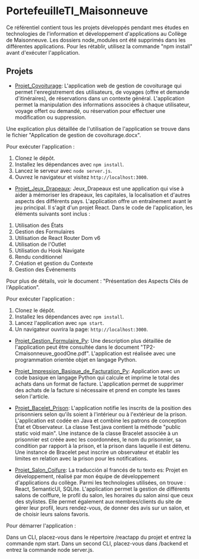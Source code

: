 
# PortefeuilleTI_Maisonneuve

Ce référentiel contient tous les projets développés pendant mes études en technologies de l'information et développement d'applications au Collège de Maisonneuve. Les dossiers node_modules ont été supprimés dans les différentes applications. Pour les rétablir, utilisez la commande "npm install" avant d'exécuter l'application.

## Projets
- [Projet_Covoiturage](./Projet_Covoiturage/): L'application web de gestion de covoiturage qui permet l'enregistrement des utilisateurs, de voyages (offre et demande d'itinéraires), de réservations dans un contexte général. L'application permet la manipulation des informations associées à chaque utilisateur, voyage offert ou demandé, ou réservation pour effectuer une modification ou suppression.

Une explication plus détaillée de l'utilisation de l'application se trouve dans le fichier "Application de gestion de covoiturage.docx".

Pour exécuter l'application :
  1. Clonez le dépôt.
  2. Installez les dépendances avec `npm install`.
  3. Lancez le serveur avec `node server.js`.
  4. Ouvrez le navigateur et visitez `http://localhost:3000`.


- [Projet_Jeux_Drapeaux](./Projet_Jeux_Drapeaux/): Jeux_Drapeaux est une application qui vise à aider à mémoriser les drapeaux, les capitales, la localisation et d'autres aspects des différents pays. L'application offre un entraînement avant le jeu principal.
Il s'agit d'un projet React. Dans le code de l'application, les éléments suivants sont inclus :

1. Utilisation des États
2. Gestion des Formulaires
3. Utilisation de React Router Dom v6
4. Utilisation de l'Outlet
5. Utilisation du Hook Navigate
6. Rendu conditionnel
7. Création et gestion du Contexte
8. Gestion des Événements

Pour plus de détails, voir le document : "Présentation des Aspects Clés de l'Application". 

Pour exécuter l'application :
  1. Clonez le dépôt.
  2. Installez les dépendances avec `npm install`.
  3. Lancez l'application avec `npm start`.
  4. Un navigateur ouvrira la page: `http://localhost:3000`.

- [Projet_Gestion_Formulaire_Py](./Projet_Gestion_Formulaire_Py/): Une description plus détaillée de l'application peut être consultée dans le document "TP2-Cmaisonneuve_goodOne.pdf".
L'application est réalisée avec une programmation orientée objet en langage Python.

- [Projet_Impression_Basique_de_Facturation_Py](./Projet_Impression_Basique_de_Facturation_Py): Application avec un code basique en langage Python qui calcule et imprime le total des achats dans un format de facture. L'application permet de supprimer des achats de la facture si nécessaire et prend en compte les taxes selon l'article.

- [Projet_Bacelet_Prison](./Projet_Bacelet_Prison): L'application notifie les inscrits de la position des prisonniers selon qu'ils soient à l'intérieur ou à l'extérieur de la prison. L'application est codée en Java et combine les patrons de conception État et Observateur. La classe Test.java contient la méthode "public static void main". Une instance de la classe Bracelet associée à un prisonnier est créée avec les coordonnées, le nom du prisonnier, sa condition par rapport à la prison, et la prison dans laquelle il est détenu. Une instance de Bracelet peut inscrire un observateur et établir les limites en relation avec la prison pour les notifications.

- [Projet_Salon_Coifure](./projet2-dev-app-main): La traducción al francés de tu texto es: Projet en développement, réalisé par mon équipe de développement d'applications du collège. Parmi les technologies utilisées, on trouve : React, SemanticUI, SQLite.
L'application permet la gestion de différents salons de coiffure, le profil du salon, les horaires du salon ainsi que ceux des stylistes. Elle permet également aux membres/clients du site de gérer leur profil, leurs rendez-vous, de donner des avis sur un salon, et de choisir leurs salons favoris.

Pour démarrer l'application :

Dans un CLI, placez-vous dans le répertoire /reactapp du projet et entrez la commande npm start.
Dans un second CLI, placez-vous dans /backend et entrez la commande node server.js.